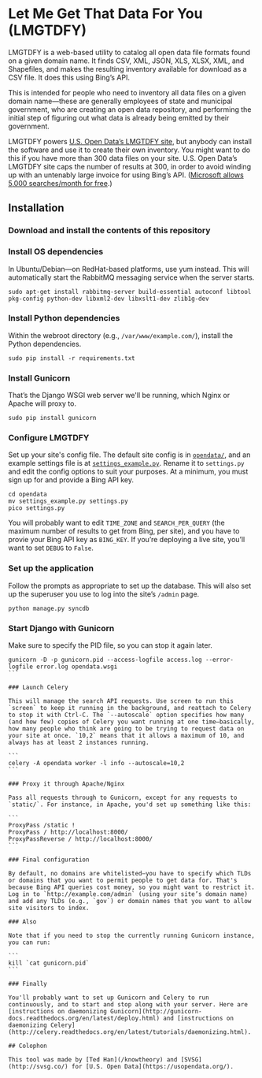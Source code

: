 # Let Me Get That Data For You (LMGTDFY)

LMGTDFY is a web-based utility to catalog all open data file formats found on a given domain name. It finds CSV, XML, JSON, XLS, XLSX, XML, and Shapefiles, and makes the resulting inventory available for download as a CSV file. It does this using Bing’s API.

This is intended for people who need to inventory all data files on a given domain name—these are generally employees of state and municipal government, who are creating an open data repository, and performing the initial step of figuring out what data is already being emitted by their government.

LMGTDFY powers [U.S. Open Data’s LMGTDFY site](http://lmgtdfy.usopendata.org/), but anybody can install the software and use it to create their own inventory. You might want to do this if you have more than 300 data files on your site. U.S. Open Data’s LMGTDFY site caps the number of results at 300, in order to avoid winding up with an untenably large invoice for using Bing’s API. ([Microsoft allows 5,000 searches/month for free](https://datamarket.azure.com/dataset/bing/search).)

## Installation

### Download and install the contents of this repository

### Install OS dependencies

In Ubuntu/Debian—on RedHat-based platforms, use yum instead. This will automatically start the RabbitMQ messaging service when the server starts.

```
sudo apt-get install rabbitmq-server build-essential autoconf libtool pkg-config python-dev libxml2-dev libxslt1-dev zlib1g-dev
```

### Install Python dependencies

Within the webroot directory (e.g., `/var/www/example.com/`), install the Python dependencies.

```
sudo pip install -r requirements.txt
```

### Install Gunicorn

That’s the Django WSGI web server we'll be running, which Nginx or Apache will proxy to.

```
sudo pip install gunicorn
```

### Configure LMGTDFY

Set up your site's config file. The default site config is in [`opendata/`](https://github.com/opendata/lmgtdfy/tree/master/opendata), and an example settings file is at [`settings_example.py`](https://github.com/opendata/lmgtdfy/blob/master/opendata/settings_example.py). Rename it to `settings.py` and edit the config options to suit your purposes. At a minimum, you must sign up for and provide a Bing API key.

```
cd opendata
mv settings_example.py settings.py
pico settings.py
```

You will probably want to edit `TIME_ZONE` and `SEARCH_PER_QUERY` (the maximum number of results to get from Bing, per site), and you have to provie your Bing API key as `BING_KEY`. If you’re deploying a live site, you’ll want to set `DEBUG` to `False`.

### Set up the application

Follow the prompts as appropriate to set up the database. This will also set up the superuser you use to log into the site’s `/admin` page.

```
python manage.py syncdb
```

### Start Django with Gunicorn

Make sure to specify the PID file, so you can stop it again later.

````
gunicorn -D -p gunicorn.pid --access-logfile access.log --error-logfile error.log opendata.wsgi
```

### Launch Celery

This will manage the search API requests. Use screen to run this `screen` to keep it running in the background, and reattach to Celery to stop it with Ctrl-C. The `--autoscale` option specifies how many (and how few) copies of Celery you want running at one time—basically, how many people who think are going to be trying to request data on your site at once. `10,2` means that it allows a maximum of 10, and always has at least 2 instances running.

```
celery -A opendata worker -l info --autoscale=10,2
```

### Proxy it through Apache/Nginx

Pass all requests through to Gunicorn, except for any requests to `static/`. For instance, in Apache, you'd set up something like this:

```
ProxyPass /static !
ProxyPass / http://localhost:8000/
ProxyPassReverse / http://localhost:8000/
```

### Final configuration

By default, no domains are whitelisted—you have to specify which TLDs or domains that you want to permit people to get data for. That's because Bing API queries cost money, so you might want to restrict it. Log in to `http://example.com/admin` (using your site’s domain name) and add any TLDs (e.g., `gov`) or domain names that you want to allow site visitors to index.

### Also

Note that if you need to stop the currently running Gunicorn instance, you can run:

```
kill `cat gunicorn.pid`
```

### Finally

You'll probably want to set up Gunicorn and Celery to run continuously, and to start and stop along with your server. Here are [instructions on daemonizing Gunicorn](http://gunicorn-docs.readthedocs.org/en/latest/deploy.html) and [instructions on daemonizing Celery](http://celery.readthedocs.org/en/latest/tutorials/daemonizing.html).

## Colophon

This tool was made by [Ted Han](/knowtheory) and [SVSG](http://svsg.co/) for [U.S. Open Data](https://usopendata.org/).
